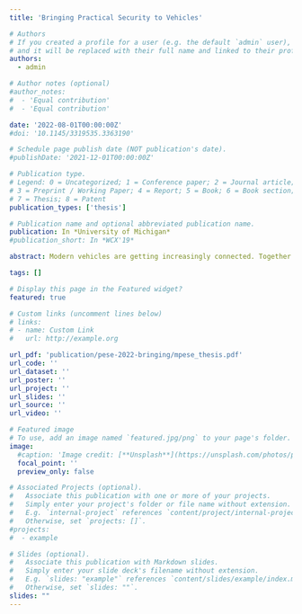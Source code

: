 ```yaml
---
title: 'Bringing Practical Security to Vehicles'

# Authors
# If you created a profile for a user (e.g. the default `admin` user), write the username (folder name) here
# and it will be replaced with their full name and linked to their profile.
authors:
  - admin

# Author notes (optional)
#author_notes:
#  - 'Equal contribution'
#  - 'Equal contribution'

date: '2022-08-01T00:00:00Z'
#doi: '10.1145/3319535.3363190'

# Schedule page publish date (NOT publication's date).
#publishDate: '2021-12-01T00:00:00Z'

# Publication type.
# Legend: 0 = Uncategorized; 1 = Conference paper; 2 = Journal article;
# 3 = Preprint / Working Paper; 4 = Report; 5 = Book; 6 = Book section;
# 7 = Thesis; 8 = Patent
publication_types: ['thesis']

# Publication name and optional abbreviated publication name.
publication: In *University of Michigan*
#publication_short: In *WCX'19*

abstract: Modern vehicles are getting increasingly connected. Together with more automotive electronics and wireless interfaces, the number of possible attack surfaces increases, raising security concerns. Attacks on cars can have multiple implications, ranging from financial incentives or damage to the compromise of human safety. Although attacks vary, all of them have one component in common, namely CAN bus injection. The CAN bus is the de-facto technology used inside the in-vehicle network to interconnect automotive controllers. An attacker who compromises the CAN bus can inject arbitrary CAN messages to it, making the vehicle misbehave. As a result, countermeasures against the CAN bus attacks need to be implemented by carmakers. Unfortunately, the carmakers have been reluctant to adopt any approach proposed thus far to secure CAN. The main reasons for this reluctance are that (i) CAN injection requires the knowledge of semantics which differs from vehicle to vehicle and is proprietary to the car-makers, as well as (ii) industry-specific functional and cost constraints which have not been reflected in the existing solutions. Any solution that accounts for these constraints has to incur minimal overhead on computational resources and message latency. I address these two points by first showing that proprietary semantics can be automatically reverse-engineered, effectively removing the barrier for CAN injection attacks. I demonstrated this by developing LibreCAN which can quickly and accurately reverse engineer both automotive powertrain- and body-related information in an automated fashion. Adversaries can significantly accelerate their preparation time for a CAN injection attack by obtaining the semantics which car-makers were trying to keep secret by not disclosing it publicly. Second, to meet the industry-specific constraints, I propose S2-CAN and MichiCAN. The former adds confidentiality, authenticity and integrity to the CAN bus without the overhead of cryptography, but by leveraging protocol-specific properties. The latter protects the CAN bus against attacks on its availability, e.g., Denial of Service, by leveraging novel hardware features of automotive controllers. Its main difference from existing work is practicality. Instead of adapting well-known cryptographic techniques from the realm of computer networks which do not satisfy the aforementioned cost and functional constraints, I propose out-of-the-box solutions that leverage protocol- and hardware-based features of automotive networks and controllers. Furthermore, both S2-CAN and MichiCAN are fully backward-compatible with existing hardware and specifications, as well as incur minimal computation and network overheads. CAN injection attacks can also be conducted remotely by accepting malicious data from other cars in vehicle-to-vehicle (V2V) communication scenarios. I propose textbf{CARdea}, a two-phase anomaly detection system that sanitizes incoming data from surrounding vehicles. Compared to computationally-intensive prior work, CARdea combines an in-vehicle light-weight anomaly detection phase with a more resource-heavy machine-learning phase that can be executed on the vehicle, edge or cloud based on available computational resources and manufacturer constraints. Overall, this dissertation demonstrates the omnipresence of CAN injection attacks and develops novel, practical security solutions for CAN and V2X by analyzing the inherent trade-off between security and performance. 

tags: []

# Display this page in the Featured widget?
featured: true

# Custom links (uncomment lines below)
# links:
# - name: Custom Link
#   url: http://example.org

url_pdf: 'publication/pese-2022-bringing/mpese_thesis.pdf'
url_code: ''
url_dataset: ''
url_poster: ''
url_project: ''
url_slides: ''
url_source: ''
url_video: ''

# Featured image
# To use, add an image named `featured.jpg/png` to your page's folder.
image:
  #caption: 'Image credit: [**Unsplash**](https://unsplash.com/photos/pLCdAaMFLTE)'
  focal_point: ''
  preview_only: false

# Associated Projects (optional).
#   Associate this publication with one or more of your projects.
#   Simply enter your project's folder or file name without extension.
#   E.g. `internal-project` references `content/project/internal-project/index.md`.
#   Otherwise, set `projects: []`.
#projects:
#  - example

# Slides (optional).
#   Associate this publication with Markdown slides.
#   Simply enter your slide deck's filename without extension.
#   E.g. `slides: "example"` references `content/slides/example/index.md`.
#   Otherwise, set `slides: ""`.
slides: ""
---
```


